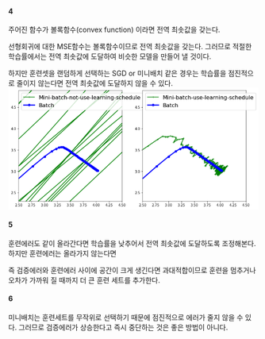 #### 4

주어진 함수가 볼록함수(convex function) 이라면 전역 최솟값을 갖는다. 

선형회귀에 대한 MSE함수는 볼록함수이므로 전역 최솟값을 갖는다.  그러므로 적절한 학습률에서는 전역 최솟값에 도달하여 비슷한 모델을 만들어 낼 것이다.

하지만 훈련셋을 랜덤하게 선택하는 SGD or 미니배치 같은 경우는 학습률을 점진적으로 줄이지 않는다면 전역 최솟값에 도달하지 않을 수 있다.
![](output_mini_batch.png)

#### 5 

훈련에러도 같이 올라간다면 학습률을 낮추어서 전역 최솟값에 도달하도록 조정해본다. 하지만 훈련에러는 올라가지 않는다면 

즉 검증에러와 훈련에러 사이에 공간이 크게 생긴다면 과대적합이므로 훈련을 멈추거나 오차가 가까워 질 때까지 더 큰 훈련 세트를 추가한다.



#### 6

 미니배치는 훈련세트를 무작위로 선택하기 때문에 점진적으로 에러가 줄지 않을 수 있다. 그러므로 검증에러가 상승한다고 즉시 중단하는 것은 좋은 방법이 아니다.
